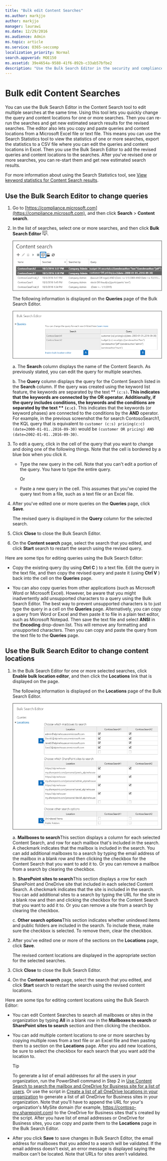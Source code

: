 ```yaml
---
title: "Bulk edit Content Searches"
ms.author: markjjo
author: markjjo
manager: laurawi
ms.date: 12/29/2016
ms.audience: Admin
ms.topic: article
ms.service: O365-seccomp
localization_priority: Normal
search.appverid: MOE150
ms.assetid: 39e4654a-9588-41f6-892b-c33ab57bfbe2
description: "Use the Bulk Search Editor in the security and compliance center in Office 365 or Microsoft 365 to quickly change the query and content locations for one or more Content Searches."
---
```


# Bulk edit Content Searches

You can use the Bulk Search Editor in the Content Search tool to edit multiple searches at the same time. Using this tool lets you quickly change the query and content locations for one or more searches. Then you can re-run the searches and get new estimated search results for the revised searches. The editor also lets you copy and paste queries and content locations from a Microsoft Excel file or text file. This means you can use the Search Statistics tool to view the statistics of one or more searches, export the statistics to a CSV file where you can edit the queries and content locations in Excel. Then you use the Bulk Search Editor to add the revised queries and content locations to the searches. After you've revised one or more searches, you can re-start them and get new estimated search results.
  
For more information about using the Search Statistics tool, see [View keyword statistics for Content Search results](view-keyword-statistics-for-content-search.md).
  
## Use the Bulk Search Editor to change queries

1. Go to [https://compliance.microsoft.com](https://compliance.microsoft.com), and then click **Search** \> **Content search**.
    
2. In the list of searches, select one or more searches, and then click **Bulk Search Editor** ![Bulk Search Editor button](media/1ddb3d18-2f00-4a7b-98a6-817ca5ec7014.png).
    
    ![Select one or more searches and then click Bulk search editor](media/600c9716-89a2-4451-b111-fa7cfaad2006.png)
  
    The following information is displayed on the **Queries** page of the Bulk Search Editor. 
    
    ![The Bulk search editor page displays the queries for the selected searches](media/189659af-cc78-4479-b0bc-a93decad2f6c.png)
  
    a. The **Search** column displays the name of the Content Search. As previously stated, you can edit the query for multiple searches. 
    
    b. The **Query** column displays the query for the Content Search listed in the **Search** column. If the query was created using the keyword list feature, the keywords are separated by the text ** `(c:s)`**. This indicates that the keywords are connected by the **OR** operator. Additionally, if the query includes conditions, the keywords and the conditions are separated by the text ** `(c:c)`**. This indicates that the keywords (or keyword phases) are connected to the conditions by the **AND** operator. For example, in the previous screenshot the for search ContosoSearch1, the KQL query that is equivalent to  `customer (c:s) pricing(c:c)(date=2000-01-01..2016-09-30)` would be  `(customer OR pricing) AND (date=2002-01-01..2016-09-30)`.
    
3. To edit a query, click in the cell of the query that you want to change and doing one of the following things. Note that the cell is bordered by a blue box when you click it.
    
   - Type the new query in the cell. Note that you can't edit a portion of the query. You have to type the entire query.
    
      Or
    
    - Paste a new query in the cell. This assumes that you've copied the query text from a file, such as a text file or an Excel file.
    
4. After you've edited one or more queries on the **Queries** page, click **Save**.
    
    The revised query is displayed in the **Query** column for the selected search. 
    
5. Click **Close** to close the Bulk Search Editor. 
    
6. On the **Content search** page, select the search that you edited, and click **Start** search to restart the search using the revised query. 
    
Here are some tips for editing queries using the Bulk Search Editor:
  
- Copy the existing query (by using **Ctrl C** ) to a text file. Edit the query in the text file, and then copy the revised query and paste it (using **Ctrl V** ) back into the cell on the **Queries** page. 
    
- You can also copy queries from other applications (such as Microsoft Word or Microsoft Excel). However, be aware that you might inadvertently add unsupported characters to a query using the Bulk Search Editor. The best way to prevent unsupported characters is to just type the query in a cell on the **Queries** page. Alternatively, you can copy a query from Word or Excel and then paste it to file in a plain text editor, such as Microsoft Notepad. Then save the text file and select **ANSI** in the **Encoding** drop-down list. This will remove any formatting and unsupported characters. Then you can copy and paste the query from the text file to the **Queries** page. 
    
  
## Use the Bulk Search Editor to change content locations

1. In the Bulk Search Editor for one or more selected searches, click **Enable bulk location editor**, and then click the **Locations** link that is displayed on the page. 
    
    The following information is displayed on the **Locations** page of the Bulk Search Editor. 
    
    ![Click Enable bulk location editor and then click Locations to add or remove content locations](media/a5a468ce-bd63-4c53-bc37-ff64cf769e59.png)
  
    a. **Mailboxes to search**This section displays a column for each selected Content Search, and row for each mailbox that's included in the search. A checkmark indicates that the mailbox is included in the search. You can add additional mailboxes to a search by typing the email address of the mailbox in a blank row and then clicking the checkbox for the Content Search that you want to add it to. Or you can remove a mailbox from a search by clearing the checkbox.
    
    b. **SharePoint sites to search**This section displays a row for each SharePoint and OneDrive site that included in each selected Content Search. A checkmark indicates that the site is included in the search. You can add additional sites to a search by typing the URL for the site in a blank row and then and clicking the checkbox for the Content Search that you want to add it to. Or you can remove a site from a search by clearing the checkbox.
    
    c. **Other search options**This section indicates whether unindexed items and public folders are included in the search. To include these, make sure the checkbox is selected. To remove them, clear the checkbox.
    
2. After you've edited one or more of the sections on the **Locations** page, click **Save**.
    
    The revised content locations are displayed in the appropriate section for the selected searches.
    
3. Click **Close** to close the Bulk Search Editor. 
    
4. On the **Content search** page, select the search that you edited, and click **Start** search to restart the search using the revised content locations. 
    
Here are some tips for editing content locations using the Bulk Search Editor:
  
- You can edit Content Searches to search all mailboxes or sites in the organization by typing **All** in a blank row in the **Mailboxes to search** or **SharePoint sites to search** section and then clicking the checkbox. 
    
- You can add multiple content locations to one or more searches by copying multiple rows from a text file or an Excel file and then pasting them to a section on the **Locations** page. After you add new locations, be sure to select the checkbox for each search that you want add the location to. 
    
    > [!TIP]
    > To generate a list of email addresses for all the users in your organization, run the PowerShell command in Step 2 in [Use Content Search to search the mailbox and OneDrive for Business site for a list of users](search-the-mailbox-and-onedrive-for-business-for-a-list-of-users.md#step2). Or use the script in [Create a list of all OneDrive locations in your organization](https://support.office.com/article/8e200cb2-c768-49cb-88ec-53493e8ad80a) to generate a list of all OneDrive for Business sites in your organization. Note that you'll have to append the URL for your's organization's MySite domain (for example, https://contoso-my.sharepoint.com) to the OneDrive for Business sites that's created by the script. After you have list of email addresses or OneDrive for Business sites, you can copy and paste them to the **Locations** page in the Bulk Search Editor. 
  
- After you click **Save** to save changes in Bulk Search Editor, the email address for mailboxes that you added to a search will be validated. If the email address doesn't exist, an error message is displayed saying the mailbox can't be located. Note that URLs for sites aren't validated. 
  


